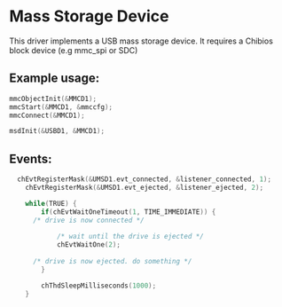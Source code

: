 Mass Storage Device
===================

This driver implements a USB mass storage device. It requires a Chibios block device (e.g mmc_spi or SDC)

Example usage:
--------------
```c
mmcObjectInit(&MMCD1);
mmcStart(&MMCD1, &mmccfg);
mmcConnect(&MMCD1);

msdInit(&USBD1, &MMCD1);
```

Events:
--------------
```c
  chEvtRegisterMask(&UMSD1.evt_connected, &listener_connected, 1);
	chEvtRegisterMask(&UMSD1.evt_ejected, &listener_ejected, 2);

	while(TRUE) {
		if(chEvtWaitOneTimeout(1, TIME_IMMEDIATE)) {
      /* drive is now connected */
      
			/* wait until the drive is ejected */
			chEvtWaitOne(2);
			
      /* drive is now ejected. do something */
		}

		chThdSleepMilliseconds(1000);
	}
```